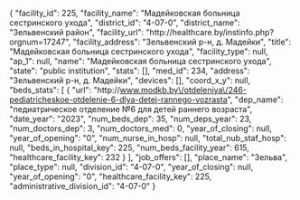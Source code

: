 {
    "facility_id": 225,
    "facility_name": "Мадейковская больница сестринского ухода",
    "district_id": "4-07-0",
    "district_name": "Зельвенский район",
    "facility_url": "http:\/\/healthcare.by\/instinfo.php?orgnum=17247",
    "facility_address": "Зельвенский р-н,  д. Мадейки",
    "title": "Мадейковская больница сестринского ухода",
    "facility_type": null,
    "ap_1": null,
    "name": "Мадейковская больница сестринского ухода",
    "state": "public institution",
    "stats": [],
    "med_id": 234,
    "address": "Зельвенский р-н,  д. Мадейки",
    "devices": [],
    "coord_x_y": null,
    "beds_stats": [
        {
            "url": "http:\/\/www.modkb.by\/otdeleniya\/246-pediatricheskoe-otdelenie-6-dlya-detej-rannego-vozrasta",
            "dep_name": "педиатрическое отделение №6 для детей раннего возраста",
            "date_year": "2023",
            "num_beds_dep": 35,
            "num_deps_year": 23,
            "num_doctors_dep": 3,
            "num_doctors_med": 0,
            "year_of_closing": null,
            "year_of_opening": "0",
            "num_nurse_in_hosp": null,
            "total_nub_staf_hosp": null,
            "beds_in_hospital_key": 225,
            "num_beds_facility_year": 615,
            "healthcare_facility_key": 232
        }
    ],
    "job_offers": [],
    "place_name": "Зельва",
    "place_type": null,
    "division_id": "4-07-0",
    "year_of_closing": null,
    "year_of_opening": "0",
    "healthcare_facility_key": 225,
    "administrative_division_id": "4-07-0"
}